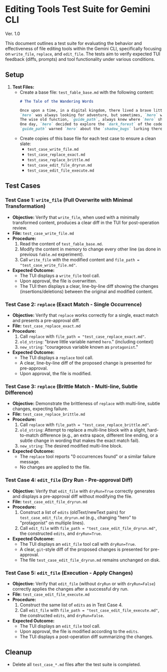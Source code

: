 # Editing Tools Test Suite for Gemini CLI
Ver. 1.0

This document outlines a test suite for evaluating the behavior and effectiveness of file editing tools within the Gemini CLI, specifically focusing on `write_file`, `replace`, and `edit_file`. The tests aim to verify expected TUI feedback (diffs, prompts) and tool functionality under various conditions.

## Setup

1.  **Test Files:**
    *   Create a base file: `test_fable_base.md` with the following content:
        ```markdown
        # The Tale of the Wandering Words

        Once upon a time, in a digital kingdom, there lived a brave little variable named `hero`.
        `hero` was always looking for adventure, but sometimes, `hero` would get lost.
        The wise old function, `guide_path`, always knew where `hero` should go.
        One day, `hero` decided to explore the `dark_forest` of the codebase.
        `guide_path` warned `hero` about the `shadow_bugs` lurking there.
        ```
    *   Create copies of this base file for each test case to ensure a clean slate:
        *   `test_case_write_file.md`
        *   `test_case_replace_exact.md`
        *   `test_case_replace_brittle.md`
        *   `test_case_edit_file_dryrun.md`
        *   `test_case_edit_file_execute.md`

## Test Cases

### Test Case 1: `write_file` (Full Overwrite with Minimal Transformation)

*   **Objective:** Verify that `write_file`, when used with a minimally transformed content, produces a clear diff in the TUI for post-operation review.
*   **File:** `test_case_write_file.md`
*   **Procedure:**
    1.  Read the content of `test_fable_base.md`.
    2.  Modify the content in memory to change every other line (as done in previous `fable.md` experiment).
    3.  Call `write_file` with the modified content and `file_path = "test_case_write_file.md"`.
*   **Expected Outcome:**
    *   The TUI displays a `write_file` tool call.
    *   Upon approval, the file is overwritten.
    *   The TUI then displays a clear, line-by-line diff showing the changes (insertions/deletions) between the original and modified content.

### Test Case 2: `replace` (Exact Match - Single Occurrence)

*   **Objective:** Verify that `replace` works correctly for a single, exact match and presents a pre-approval diff.
*   **File:** `test_case_replace_exact.md`
*   **Procedure:**
    1.  Call `replace` with `file_path = "test_case_replace_exact.md"`.
    2.  `old_string`: "brave little variable named `hero`." (including context)
    3.  `new_string`: "courageous variable known as `protagonist`."
*   **Expected Outcome:**
    *   The TUI displays a `replace` tool call.
    *   A clear, line-by-line diff of the proposed change is presented for pre-approval.
    *   Upon approval, the file is modified.

### Test Case 3: `replace` (Brittle Match - Multi-line, Subtle Difference)

*   **Objective:** Demonstrate the brittleness of `replace` with multi-line, subtle changes, expecting failure.
*   **File:** `test_case_replace_brittle.md`
*   **Procedure:**
    1.  Call `replace` with `file_path = "test_case_replace_brittle.md"`.
    2.  `old_string`: Attempt to replace a multi-line block with a slight, hard-to-match difference (e.g., an extra space, different line ending, or a subtle change in wording that makes the exact match fail).
    3.  `new_string`: The desired modified multi-line block.
*   **Expected Outcome:**
    *   The `replace` tool reports "0 occurrences found" or a similar failure message.
    *   No changes are applied to the file.

### Test Case 4: `edit_file` (Dry Run - Pre-approval Diff)

*   **Objective:** Verify that `edit_file` with `dryRun=True` correctly generates and displays a pre-approval diff without modifying the file.
*   **File:** `test_case_edit_file_dryrun.md`
*   **Procedure:**
    1.  Construct a list of `edits` (oldText/newText pairs) for `test_case_edit_file_dryrun.md` (e.g., changing "hero" to "protagonist" on multiple lines).
    2.  Call `edit_file` with `file_path = "test_case_edit_file_dryrun.md"`, the constructed `edits`, and `dryRun=True`.
*   **Expected Outcome:**
    *   The TUI displays an `edit_file` tool call with `dryRun=True`.
    *   A clear, `git`-style diff of the proposed changes is presented for pre-approval.
    *   The file `test_case_edit_file_dryrun.md` remains unchanged on disk.

### Test Case 5: `edit_file` (Execution - Apply Changes)

*   **Objective:** Verify that `edit_file` (without `dryRun` or with `dryRun=False`) correctly applies the changes after a successful dry run.
*   **File:** `test_case_edit_file_execute.md`
*   **Procedure:**
    1.  Construct the same list of `edits` as in Test Case 4.
    2.  Call `edit_file` with `file_path = "test_case_edit_file_execute.md"`, the constructed `edits`, and `dryRun=False`.
*   **Expected Outcome:**
    *   The TUI displays an `edit_file` tool call.
    *   Upon approval, the file is modified according to the `edits`.
    *   The TUI displays a post-operation diff summarizing the changes.

## Cleanup

*   Delete all `test_case_*.md` files after the test suite is completed.
